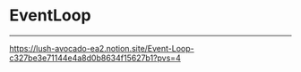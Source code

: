 # EventLoop

---

https://lush-avocado-ea2.notion.site/Event-Loop-c327be3e71144e4a8d0b8634f15627b1?pvs=4
